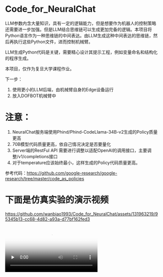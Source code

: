 # Code_for_NeuralChat


LLM参数内含大量知识，具有一定的逻辑能力，但是想要作为机器人的控制策略还需要进一步加强。但是LLM结合思维链可以生成更加完备的逻辑。本项目将Python语言作为一种思维链的中间表达。由LLM生成这种中间表达的思维链，然后再执行这些Python文件，进而控制机械臂。

LLM生成Python代码是关键，需要精心设计其提示工程，例如变量命名和结构化的程序生成。

本项目，仅作为复旦大学课程作业。

下一步：
1. 使用更小的LLM后端，由机械臂自身的Edge设备运行
2. 放入DOFBOT机械臂中


# 注意：
1. NeuralChat服务端使用Phind/Phind-CodeLlama-34B-v2生成的Policy质量更高
2. 70B模型代码质量更高，依自己情况决定是否要量化
3. Server端的RestFul API 需要进行调整以适配OpenAI的调用接口，主要调整/v1/completions接口
3. 对于temperature应该始终最小，这样生成的Policy代码质量更高。

参考代码：https://github.com/google-research/google-research/tree/master/code_as_policies

# 下面是仿真实验的演示视频
https://github.com/wanbiao1993/Code_for_NeuralChat/assets/131963219/95345b13-cc68-4d82-a93a-d77bf162fed3

<!-- mp4格式 -->
<video id="video" controls="" preload="none" poster="封面">
      <source id="mp4" src="__temp__.mp4" type="video/mp4">
</videos>

